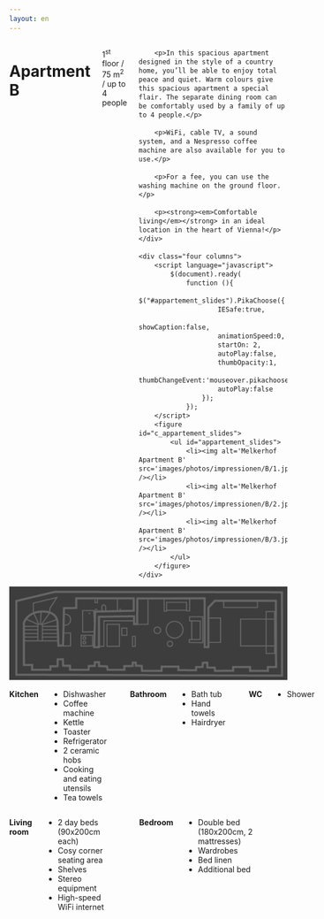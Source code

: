 ```yaml
---
layout: en
---
```


<div class="row">
	<div class="seven columns">
		<h1>Apartment B</h1>
		<p class="dark">1<sup>st</sup> floor / 75 m<sup>2</sup> / up to 4 people</p>

		<p>In this spacious apartment designed in the style of a country home, you’ll be able to enjoy total peace and quiet. Warm colours give this spacious apartment a special flair. The separate dining room can be comfortably used by a family of up to 4 people.</p>

		<p>WiFi, cable TV, a sound system, and a Nespresso coffee machine are also available for you to use.</p>

		<p>For a fee, you can use the washing machine on the ground floor.</p>

		<p><strong><em>Comfortable living</em></strong> in an ideal location in the heart of Vienna!</p>
	</div>

	<div class="four columns">
		<script language="javascript">
			$(document).ready(
				function (){
					$("#appartement_slides").PikaChoose({
						IESafe:true,
						showCaption:false,
						animationSpeed:0,
						startOn: 2,
						autoPlay:false,
						thumbOpacity:1,
						thumbChangeEvent:'mouseover.pikachoose',
						autoPlay:false
					});
				});
		</script>
		<figure id="c_appartement_slides">
			<ul id="appartement_slides">
				<li><img alt='Melkerhof Apartment B' src='images/photos/impressionen/B/1.jpg' /></li>
				<li><img alt='Melkerhof Apartment B' src='images/photos/impressionen/B/2.jpg' /></li>
				<li><img alt='Melkerhof Apartment B' src='images/photos/impressionen/B/3.jpg' /></li>
			</ul>
		</figure>
	</div>
</div>



<img src="images/B.png" id="plan" alt="Melkerhof Apartment B floor plan." />


<div class='five columns'>
	<p id="m4"><strong>Kitchen</strong>
		<ul class="list">
			<li>Dishwasher</li>
			<li>Coffee machine</li>
			<li>Kettle</li>
			<li>Toaster</li>
			<li>Refrigerator</li>
			<li>2 ceramic hobs</li>
			<li>Cooking and eating utensils</li>
			<li>Tea towels</li>
		</ul>
	</p>
	<p id="m3"><strong>Bathroom</strong>
		<ul class="list">
			<li>Bath tub</li>
			<li>Hand towels</li>
			<li>Hairdryer</li>
		</ul>
	</p>
	<p id='m2'><strong>WC</strong>
		<ul class='list'>
			<li>Shower</li>
		</ul>
	</p>
</div>
<div class='six columns'>
	<p id='m5'><strong>Living room</strong>
		<ul class='list'>
			<li>2 day beds (90x200cm each)</li>
			<li>Cosy corner seating area</li>
			<li>Shelves</li>
			<li>Stereo equipment</li>
			<li>High-speed WiFi internet</li>
		</ul>
	</p>
	<p id='m5'><strong>Bedroom</strong>
		<ul class='list'>
			<li>Double bed (180x200cm, 2 mattresses)</li>
			<li>Wardrobes</li>
			<li>Bed linen</li>
			<li>Additional bed</li>
		</ul>
	</p>
</div>
